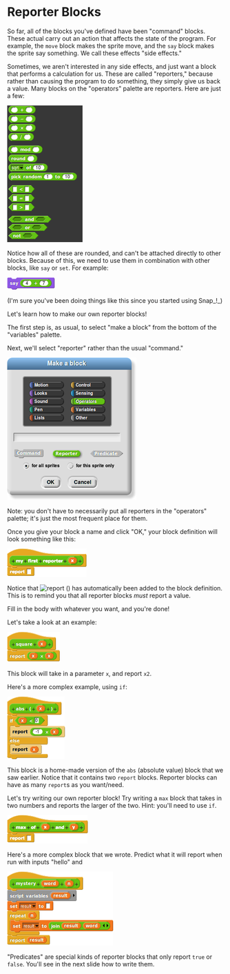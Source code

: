 # Reporter Blocks

So far, all of the blocks you've defined have been "command" blocks. These actual carry out an action that affects the state of the program. For example, the `move` block makes the sprite move, and the `say` block makes the sprite say something. We call these effects "side effects."

Sometimes, we aren't interested in any side effects, and just want a block that performs a calculation for us. These are called "reporters," because rather than causing the program to do something, they simply give us back a value. Many blocks on the "operators" palette are reporters. Here are just a few:

![](../.gitbook/assets/image%20%2864%29.png)

Notice how all of these are rounded, and can't be attached directly to other blocks. Because of this, we need to use them in combination with other blocks, like `say` or `set`. For example:

![](../.gitbook/assets/image%20%2858%29.png)

\(I'm sure you've been doing things like this since you started using Snap_!_\)

Let's learn how to make our own reporter blocks!

The first step is, as usual, to select "make a block" from the bottom of the "variables" palette.

Next, we'll select "reporter" rather than the usual "command."

![](../.gitbook/assets/image%20%28126%29.png)

Note: you don't have to necessarily put all reporters in the "operators" palette; it's just the most frequent place for them.

Once you give your block a name and click "OK," your block definition will look something like this:

![](../.gitbook/assets/image%20%2816%29.png)

Notice that ![report \(\)](https://beautyjoy.github.io/bjc-r/img/blocks/report.png) has automatically been added to the block definition. This is to remind you that all reporter blocks _must_ report a value.

Fill in the body with whatever you want, and you're done!

Let's take a look at an example:

![](../.gitbook/assets/image%20%2873%29.png)

This block will take in a parameter `x`, and report `x2`.

Here's a more complex example, using `if`:

![](../.gitbook/assets/image%20%284%29.png)

This block is a home-made version of the `abs` \(absolute value\) block that we saw earlier. Notice that it contains two `report` blocks. Reporter blocks can have as many `report`s as you want/need.

Let's try writing our own reporter block! Try writing a `max` block that takes in two numbers and reports the larger of the two. Hint: you'll need to use `if`.

![](../.gitbook/assets/image%20%28137%29.png)

Here's a more complex block that we wrote. Predict what it will report when run with inputs "hello" and 

![](../.gitbook/assets/image%20%28139%29.png)

"Predicates" are special kinds of reporter blocks that only report `true` or `false`. You'll see in the next slide how to write them.

